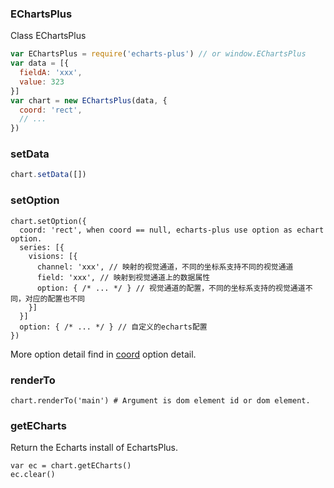 ### EChartsPlus

Class EChartsPlus

```js
var EChartsPlus = require('echarts-plus') // or window.EChartsPlus
var data = [{
  fieldA: 'xxx',
  value: 323
}]
var chart = new EChartsPlus(data, {
  coord: 'rect',
  // ...
})
```

### setData

```js
chart.setData([])
```

### setOption

```
chart.setOption({
  coord: 'rect', when coord == null, echarts-plus use option as echart option.
  series: [{
    visions: [{
      channel: 'xxx', // 映射的视觉通道，不同的坐标系支持不同的视觉通道
      field: 'xxx', // 映射到视觉通道上的数据属性
      option: { /* ... */ } // 视觉通道的配置，不同的坐标系支持的视觉通道不同，对应的配置也不同
    }]
  }]
  option: { /* ... */ } // 自定义的echarts配置
})
```

More option detail find in [coord](rect.md) option detail.

### renderTo

```
chart.renderTo('main') # Argument is dom element id or dom element.
```

### getECharts

Return the Echarts install of EchartsPlus.

```
var ec = chart.getECharts()
ec.clear()
```
